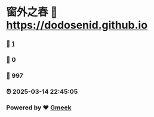 # 窗外之春 :link: https://dodosenid.github.io 
### :page_facing_up: [1](https://dodosenid.github.io/tag.html) 
### :speech_balloon: 0 
### :hibiscus: 997 
### :alarm_clock: 2025-03-14 22:45:05 
### Powered by :heart: [Gmeek](https://github.com/Meekdai/Gmeek)
